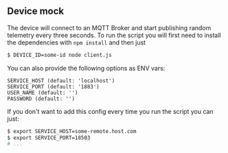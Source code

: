 ## Device mock

The device will connect to an MQTT Broker and start publishing random telemetry every
three seconds. To run the script you will first need to install the dependencies with
`npm install` and then just

```bash
$ DEVICE_ID=some-id node client.js
```

You can also provide the following options as ENV vars:
```
SERVICE_HOST (default: 'localhost')
SERVICE_PORT (default: '1883')
USER_NAME (default: '')
PASSWORD (default: '')
```

If you don't want to add this config every time you run the script you can just:

```bash
$ export SERVICE_HOST=some-remote.host.com
$ export SERVICE_PORT=18503
# ...
```
